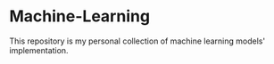 # Machine-Learning
This repository is my personal collection of machine learning models' implementation. 
